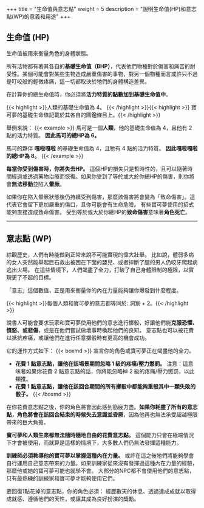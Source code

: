 +++
title = "生命值與意志點"
weight = 5
description = "說明生命值(HP)和意志點(WP)的意義和用途"
+++

## 生命值 (HP)
生命值被用來衡量角色的身體狀態。

所有活物都有著其各自的**基礎生命值（BHP）**，代表他們物種對於傷害和痛苦的耐受性。某個可能會對某些生物造成嚴重傷害的事物，對另一個物種而言或許只不過是叮咬般的輕微疼痛，這一切都取決於牠們的身體構造差異。

在計算你的總生命值時，你必須將**活力特質的點數加到基礎生命值中**。

{{< highlight >}}人類的基礎生命值為 4。
{{< /highlight >}}{{< highlight >}}
寶可夢的基礎生命值記載於其各自的圖鑑條目上。{{< /highlight >}}


舉例來說：
{{< example >}}
馬可是一個**人類**，他的基礎生命值為 4，且他有 2 點的活力特質。
**因此馬可的總HP為 6。**

馬可的夥伴 **嘎啦嘎啦** 的基礎生命值為 4，且牠有 4 點的活力特質。
**因此嘎啦嘎啦的總HP為 8。**
{{< /example >}}

**每當你受到傷害時，你將失去HP。**
這個HP的損失只是暫時性的，且可以隨著時間經過或透過藥物治療而恢復。如果你受到了等於或大於你總HP的傷害，則你將會**無法移動**並陷入**暈厥**。

如果你在陷入暈厥狀態後仍持續受到傷害，那麼該傷害將會變為「致命傷害」。這代表它會留下更加嚴重的傷口，且你可能會有生命危險。
有些寶可夢使用的招式能夠直接造成致命傷害。
受到等於或大於你總HP的**致命傷害**意味著**角色死亡**。


---
## 意志點 (WP)
綜觀歷史，人們有時能做到正常來說不可能實現的偉大壯舉。
比如說，體弱多病的女人突然能舉起巨石救出被困在下面的嬰兒、或者摔斷了腿的男人仍咬牙爬起病逃出火場。
在這些情境下，人們竭盡了全力，打破了自己身體限制的極限，以實現更了不起的目標。

「意志」這個數值，正是用來衡量你的內在力量能夠讓你爆發到什麼程度。

{{< highlight >}}每個人類和寶可夢的意志都等同於: 洞察 + 2。{{< /highlight >}}

說書人可能會要求玩家和寶可夢使用他們的意志進行擲骰，好讓他們能**克服恐懼、憤怒、或悲傷**，或是在他們嘗試做壞事時喚起他們的良知。
意志點也可以被花費以抵抗疼痛，或讓他們在進行任意擲骰時有更高的機會成功。

它的運作方式如下：
{{< boxmd >}}
宣言你的角色或寶可夢正在竭盡他的全力。
* **花費 1 點意志點，讓他在該場景期間忽略 1 級的疼痛/壓力懲罰。**
注意：這意味著如果你花費 2 點意志點的話，你將能忽略掉 2 級的疼痛/壓力懲罰，以此類推。
* **花費 1 點意志點，讓他在該回合期間的所有擲骰中都能夠重骰其中一顆失敗的骰子。**
{{< /boxmd >}}

在你花費意志點之後，你的角色將會因此感到筋疲力盡。**如果你耗盡了所有的意志點，角色將會在該回合結束的時候失去意識並昏厥**，因為他再也無法承受超越極限帶來的巨大負擔。

**寶可夢和人類生來都無法隨時隨地自由的花費意志點。**
這個能力只會在極端情況下才會被使用，而就算是這樣的情境下，大多數人們仍無法發揮這種能力。

**訓練師必須教導他的寶可夢以掌握這種內在力量。** 或許在這之後牠們將能夠學會自行運用自己意志帶來的力量。如果訓練家從來沒有發揮過這種內在力量的經驗，那麼他或她的寶可夢可能也就學不會。
大部分的NPC都不會使用他們的意志點，只有最熟練的訓練家和寶可夢才能夠使用它們。

要回復1點花掉的意志點，你的角色必須：
經歷數天的休息、透過達成成就以取得成就感、遵循他們的天性，或讓其成為良好扮演的獎勵。
